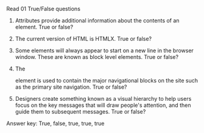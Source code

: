 Read 01 True/False questions

1. Attributes provide additional information about the contents of an element. True or false?

2. The current version of HTML is HTMLX. True or false?

3. Some elements will always appear to start on a new line in the browser window. These are known as block level elements. True or false?

4. The <nav> element is used to contain the major navigational blocks on the site such as the
primary site navigation. True or false?

5. Designers create something known as a visual hierarchy to help users focus on the key messages that will draw people's attention, and then guide them to subsequent messages. True or false?







Answer key: True, false, true, true, true